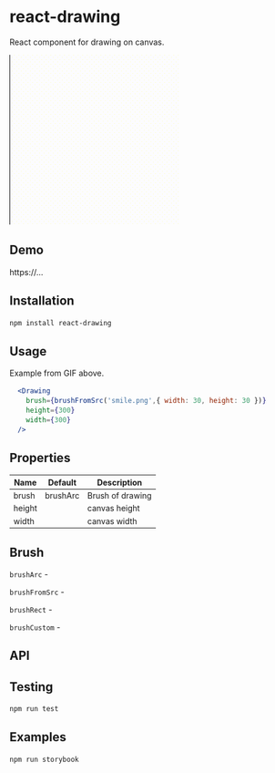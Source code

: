 # react-drawing
React component for drawing on canvas.

!["Preview"](docs/preview.gif "Example preview")

## Demo
https://...

## Installation
```sh
npm install react-drawing
```

## Usage
Example from GIF above.
```jsx
  <Drawing
    brush={brushFromSrc('smile.png',{ width: 30, height: 30 })}
    height={300}
    width={300}
  />
```

## Properties
| Name | Default | Description |
| --- | --- | --- |
| brush | brushArc | Brush of drawing |
| height | | canvas height |
| width | | canvas width |


## Brush
`brushArc` -

`brushFromSrc` -

`brushRect` -

`brushCustom` -

## API

## Testing
```sh
npm run test
```

## Examples
```sh
npm run storybook
```
